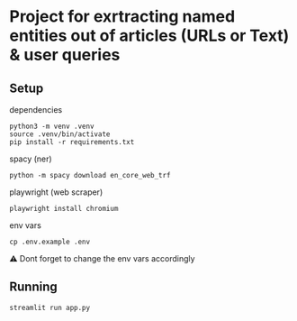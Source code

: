 
# Project for exrtracting named entities out of articles (URLs or Text) & user queries

## Setup

dependencies
```
python3 -m venv .venv
source .venv/bin/activate
pip install -r requirements.txt
```

spacy (ner)
```
python -m spacy download en_core_web_trf
```

playwright (web scraper)
```
playwright install chromium
```

env vars
```
cp .env.example .env
```

⚠️ Dont forget to change the env vars accordingly

## Running

```
streamlit run app.py
```

